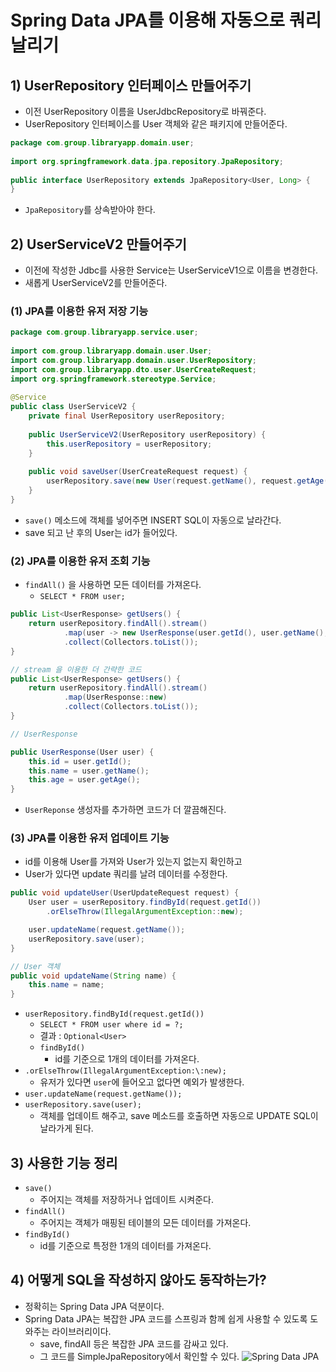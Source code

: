 # Spring Data JPA를 이용해 자동으로 쿼리 날리기
## 1) UserRepository 인터페이스 만들어주기
- 이전 UserRepository 이름을 UserJdbcRepository로 바꿔준다.
- UserRepository 인터페이스를 User 객체와 같은 패키지에 만들어준다.
```java
package com.group.libraryapp.domain.user;  
  
import org.springframework.data.jpa.repository.JpaRepository;  
  
public interface UserRepository extends JpaRepository<User, Long> {  
}
```
- `JpaRepository`를 상속받아야 한다.

## 2) UserServiceV2 만들어주기
- 이전에 작성한 Jdbc를 사용한 Service는 UserServiceV1으로 이름을 변경한다.
- 새롭게 UserServiceV2를 만들어준다.

### (1) JPA를 이용한 유저 저장 기능
```java
package com.group.libraryapp.service.user;  
  
import com.group.libraryapp.domain.user.User;  
import com.group.libraryapp.domain.user.UserRepository;  
import com.group.libraryapp.dto.user.UserCreateRequest;  
import org.springframework.stereotype.Service;  
  
@Service  
public class UserServiceV2 {  
    private final UserRepository userRepository;  
  
    public UserServiceV2(UserRepository userRepository) {  
        this.userRepository = userRepository;  
    }  
  
    public void saveUser(UserCreateRequest request) {  
        userRepository.save(new User(request.getName(), request.getAge()));  
    }  
}
```
- `save()` 메소드에 객체를 넣어주면 INSERT SQL이 자동으로 날라간다.
- save 되고 난 후의 User는 id가 들어있다.

### (2) JPA를 이용한 유저 조회 기능
- `findAll()` 을 사용하면 모든 데이터를 가져온다.
	- `SELECT * FROM user;`
```java
public List<UserResponse> getUsers() {  
    return userRepository.findAll().stream()  
            .map(user -> new UserResponse(user.getId(), user.getName(), user.getAge()))  
            .collect(Collectors.toList());  
}
```

```java
// stream 을 이용한 더 간략한 코드
public List<UserResponse> getUsers() {  
    return userRepository.findAll().stream()  
            .map(UserResponse::new)  
            .collect(Collectors.toList());  
}
```
```java
// UserResponse

public UserResponse(User user) {  
    this.id = user.getId();  
    this.name = user.getName();  
    this.age = user.getAge();  
}
```
- `UserReponse` 생성자를 추가하면 코드가 더 깔끔해진다.

### (3) JPA를 이용한 유저 업데이트 기능
- id를 이용해 User를 가져와 User가 있는지 없는지 확인하고
- User가 있다면 update 쿼리를 날려 데이터를 수정한다.
```java
public void updateUser(UserUpdateRequest request) {
	User user = userRepository.findById(request.getId())
		.orElseThrow(IllegalArgumentException::new);

	user.updateName(request.getName());
	userRepository.save(user);
}
```

```java
// User 객체
public void updateName(String name) {
	this.name = name;
}
```
- `userRepository.findById(request.getId())`
	- `SELECT * FROM user where id = ?;`
	- 결과 : `Optional<User>`
	- `findById()`
		- id를 기준으로 1개의 데이터를 가져온다.
- `.orElseThrow(IllegalArgumentException:\:new);`
	- 유저가 있다면 `user`에 들어오고 없다면 예외가 발생한다.
- `user.updateName(request.getName());`
- `userRepository.save(user);`
	- 객체를 업데이트 해주고, save 메소드를 호출하면 자동으로 UPDATE SQL이 날라가게 된다.

## 3) 사용한 기능 정리
- `save()`
	- 주어지는 객체를 저장하거나 업데이트 시켜준다.
- `findAll()`
	- 주어지는 객체가 매핑된 테이블의 모든 데이터를 가져온다.
- `findById()`
	- id를 기준으로 특정한 1개의 데이터를 가져온다.

## 4) 어떻게 SQL을 작성하지 않아도 동작하는가?
- 정확히는 Spring Data JPA 덕분이다.
- Spring Data JPA는 복잡한 JPA 코드를 스프링과 함께 쉽게 사용할 수 있도록 도와주는 라이브러리이다.
	- save, findAll 등은 복잡한 JPA 코드를 감싸고 있다.
	- 그 코드를 SimpleJpaRepository에서 확인할 수 있다.
![Spring Data JPA](/media/Spring%20Boot/개념%20강의%20정리/최태현/자바와%20스프링%20부트로%20생애%20최초%20서버%20만들기/4./Spring%20Data%20JPA.svg)